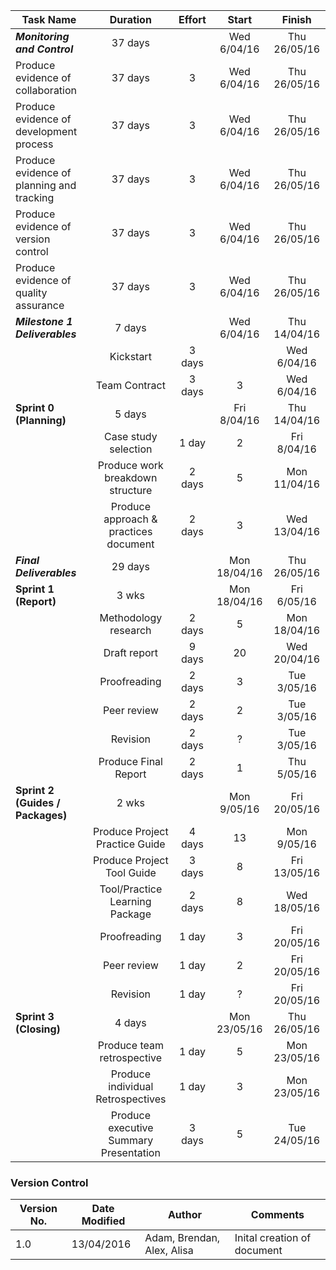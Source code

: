 |Task Name	|Duration	|Effort	|Start	|Finish |
|-----------|:------------:|:------:|:-------:|:-------:|
| **_Monitoring and Control_**	|37 days|	|Wed 6/04/16	|Thu 26/05/16 |
   |Produce evidence of collaboration	|37 days |	3 |	Wed 6/04/16	| Thu 26/05/16 |
   |Produce evidence of development process|	37 days |	3 |	Wed 6/04/16	| Thu 26/05/16 |
   |Produce evidence of planning and tracking	|37 days |	3 |	Wed 6/04/16	| Thu 26/05/16 |
   |Produce evidence of version control	|37 days |	3 |	Wed 6/04/16	| Thu 26/05/16 |
   |Produce evidence of quality assurance	|37 days |	3 |	Wed 6/04/16	| Thu 26/05/16 |
| **_Milestone 1 Deliverables_** |	 7 days |	|	Wed 6/04/16	| Thu 14/04/16 |
    | Kickstart |	3 days	|	| Wed 6/04/16 |	Fri 8/04/16 |
    | Team Contract	| 3 days |	3 |	Wed 6/04/16 |	Fri 8/04/16 |
 | **Sprint 0 (Planning)** |	5 days |	|	Fri 8/04/16 |	Thu 14/04/16
    |  Case study selection|	1 day |	2 |	Fri 8/04/16 |	Fri 8/04/16
    |  Produce work breakdown structure|	2 days |	5 |	Mon 11/04/16 |	Tue 12/04/16
    | Produce approach & practices document|	2 days |	3 |	Wed 13/04/16 |	Thu 14/04/16
| **_Final Deliverables_** |	29 days	| |	Mon 18/04/16 |	Thu 26/05/16
 | **Sprint 1 (Report)** |	3 wks| |		Mon 18/04/16 |	Fri 6/05/16
    | Methodology research |	2 days |	5 |	Mon 18/04/16 |	Tuesday 19/04/16
    | Draft report | 9 days | 20 | Wed 20/04/16 |	Mon 2/05/16
    | Proofreading |	2 days |	3 |	Tue 3/05/16 |	Wed 4/05/16
    | Peer review |	2 days |	2 |	Tue 3/05/16 |	Wed 4/05/16
    | Revision |	2 days |	? |	Tue 3/05/16 |	Wed 4/05/16
    | Produce Final Report |	2 days |	1 |	Thu 5/05/16 |	Fri 6/05/16
 | **Sprint 2 (Guides / Packages)** |	2 wks | |	Mon 9/05/16 |	Fri 20/05/16
    | Produce Project Practice Guide |	4 days |	13 |	Mon 9/05/16 |	Thu 12/05/16
    | Produce Project Tool Guide |	3 days |	8 |	Fri 13/05/16 |	Tue 17/05/16
    | Tool/Practice Learning Package |	2 days | 8 |	Wed 18/05/16 |	Thu 19/05/16
    | Proofreading |	1 day |	3 |	Fri 20/05/16 |	Fri 20/05/16
    | Peer review |	1 day |	2 |	Fri 20/05/16 |	Fri 20/05/16
    | Revision |	1 day |	? |	Fri 20/05/16 |	Fri 20/05/16
 | **Sprint 3 (Closing)** |	4 days | |	Mon 23/05/16 |	Thu 26/05/16
    | Produce team retrospective |	1 day |	5 |	Mon 23/05/16 |	Mon 23/05/16
    |  Produce individual Retrospectives |	1 day |	3 |	Mon 23/05/16 |	Mon 23/05/16
    | Produce executive Summary Presentation |	3 days |	5 |	Tue 24/05/16 |	Thu 26/05/16


### **Version Control**
|Version No.|Date Modified|Author                    |Comments                   |
|-----------|-------------|--------------------------|---------------------------|
|1.0        |13/04/2016   |Adam, Brendan, Alex, Alisa|Inital creation of document|

